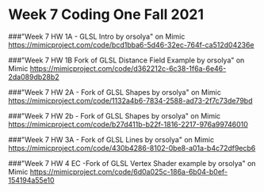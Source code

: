# Week 7 Coding One Fall 2021


###"Week 7 HW 1A - GLSL Intro by orsolya" on Mimic
https://mimicproject.com/code/bcd1bba6-5d46-32ec-764f-ca512d04236e


###"Week 7 HW 1B Fork of GLSL Distance Field Example by orsolya" on Mimic
https://mimicproject.com/code/d362212c-6c38-1f6a-6e46-2da089db28b2


###"Week 7 HW 2A - Fork of GLSL Shapes by orsolya" on Mimic
https://mimicproject.com/code/1132a4b6-7834-2588-ad73-2f7c73de79bd

###"Week 7 HW 2b - Fork of GLSL Shapes by orsolya" on Mimic
https://mimicproject.com/code/b27d411b-b22f-1816-2217-976a99746010

###"Week 7 HW 3A - Fork of GLSL Lines by orsolya" on Mimic
https://mimicproject.com/code/430b4286-8102-0be8-a01a-b4c72df9ecb6

###"Week 7 HW 4 EC -Fork of GLSL Vertex Shader example by orsolya" on Mimic
https://mimicproject.com/code/6d0a025c-186a-6b04-b0ef-154194a55e10